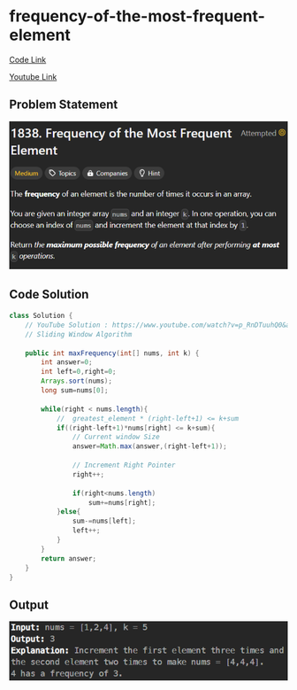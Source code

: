 # frequency-of-the-most-frequent-element

[Code Link](https://leetcode.com/problems/frequency-of-the-most-frequent-element/description/)

[Youtube Link](https://www.youtube.com/watch?v=p_RnDTuuhQ0&ab_channel=AlgorithmHQ)

## Problem Statement

![Problem Statement](image-21.png)

## Code Solution

```java
class Solution {
    // YouTube Solution : https://www.youtube.com/watch?v=p_RnDTuuhQ0&ab_channel=AlgorithmHQ
    // Sliding Window Algorithm

    public int maxFrequency(int[] nums, int k) {
        int answer=0;
        int left=0,right=0;
        Arrays.sort(nums);
        long sum=nums[0];

        while(right < nums.length){
            //  greatest_element * (right-left+1) <= k+sum
            if((right-left+1)*nums[right] <= k+sum){
                // Current window Size
                answer=Math.max(answer,(right-left+1));

                // Increment Right Pointer
                right++;

                if(right<nums.length)
                    sum+=nums[right];
            }else{
                sum-=nums[left];
                left++;
            }
        }
        return answer;
    }
}
```

## Output

![Output](image-22.png)
